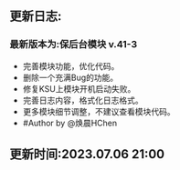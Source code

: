 ## 更新日志:

### 最新版本为:保后台模块 v.41-3

- 完善模块功能，优化代码。
- 删除一个充满Bug的功能。
- 修复KSU上模块开机启动失败。
- 完善日志内容，格式化日志格式。
- 更多模块细节调整，不建议查看模块代码。
- #Author by @焕晨HChen

## 更新时间:2023.07.06 21:00